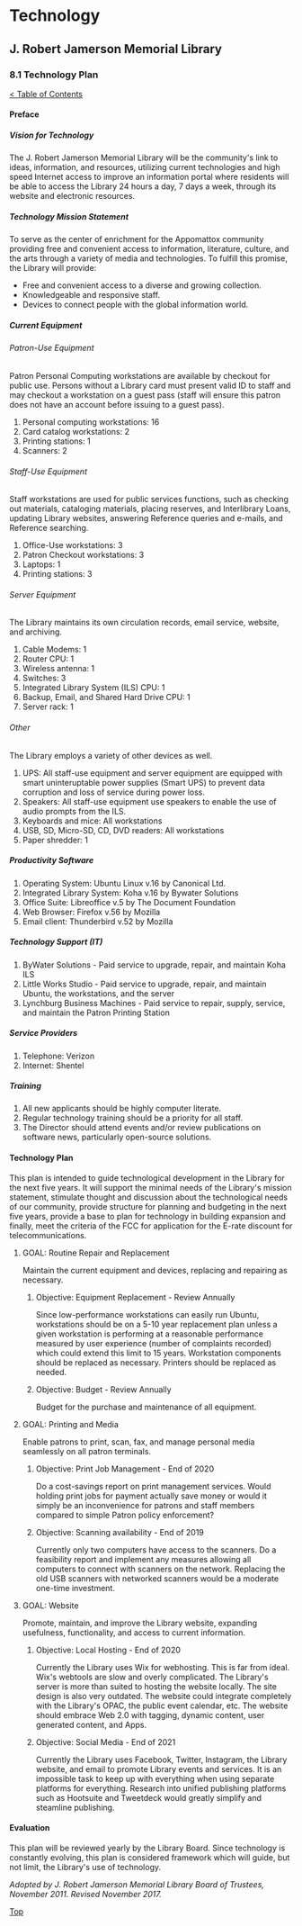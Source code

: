 [0]: ../README.md
[8.1]: technology-plan.md

# Technology
## J. Robert Jamerson Memorial Library
### 8.1 Technology Plan
[< Table of Contents][0]

#### Preface

##### Vision for Technology

The J. Robert Jamerson Memorial Library will be the community's link to ideas, information, and resources, utilizing current technologies and high speed Internet access to improve an information portal where residents will be able to access the Library 24 hours a day, 7 days a week, through its website and electronic resources.

##### Technology Mission Statement

To serve as the center of enrichment for the Appomattox community providing free and convenient access to information, literature, culture, and the arts through a variety of media and technologies. To fulfill this promise, the Library will provide:

* Free and convenient access to a diverse and growing collection.
* Knowledgeable and responsive staff.
* Devices to connect people with the global information world.

##### Current Equipment

###### Patron-Use Equipment

Patron Personal Computing workstations are available by checkout for public use. Persons without a Library card must present valid ID to staff and may checkout a workstation on a guest pass (staff will ensure this patron does not have an account before issuing to a guest pass).

1. Personal computing workstations: 16
2. Card catalog workstations: 2
3. Printing stations: 1
4. Scanners: 2

###### Staff-Use Equipment

Staff workstations are used for public services functions, such as checking out materials, cataloging materials, placing reserves, and Interlibrary Loans, updating Library websites, answering Reference queries and e-mails, and Reference searching.

1. Office-Use workstations: 3
2. Patron Checkout workstations: 3
3. Laptops: 1
4. Printing stations: 3

###### Server Equipment

The Library maintains its own circulation records, email service, website, and archiving.

1. Cable Modems: 1
2. Router CPU: 1
3. Wireless antenna: 1
4. Switches: 3
5. Integrated Library System (ILS) CPU: 1
6. Backup, Email, and Shared Hard Drive CPU: 1
7. Server rack: 1

###### Other

The Library employs a variety of other devices as well. 

1. UPS: All staff-use equipment and server equipment are equipped with smart uninteruptable power supplies (Smart UPS) to prevent data corruption and loss of service during power loss.
2. Speakers: All staff-use equipment use speakers to enable the use of audio prompts from the ILS.
3. Keyboards and mice: All workstations
4. USB, SD, Micro-SD, CD, DVD readers: All workstations
5. Paper shredder: 1

##### Productivity Software

1. Operating System: Ubuntu Linux v.16 by Canonical Ltd.
2. Integrated Library System: Koha v.16 by Bywater Solutions
3. Office Suite: Libreoffice v.5 by The Document Foundation
4. Web Browser: Firefox v.56 by Mozilla
5. Email client: Thunderbird v.52 by Mozilla

##### Technology Support (IT)

1. ByWater Solutions - Paid service to upgrade, repair, and maintain Koha ILS
2. Little Works Studio - Paid service to upgrade, repair, and maintain Ubuntu, the workstations, and the server
3. Lynchburg Business Machines - Paid service to repair, supply, service, and maintain the Patron Printing Station

##### Service Providers

1. Telephone: Verizon
2. Internet: Shentel

##### Training

1. All new applicants should be highly computer literate.
2. Regular technology training should be a priority for all staff.
3. The Director should attend events and/or review publications on software news, particularly open-source solutions.

#### Technology Plan

This plan is intended to guide technological development in the Library for the next five years. It will support the minimal needs of the Library's mission statement, stimulate thought and discussion about the technological needs of our community, provide structure for planning and budgeting in the next five years, provide a base to plan for technology in building expansion and finally, meet the criteria of the FCC for application for the E-rate discount for telecommunications.

1. GOAL: Routine Repair and Replacement

	Maintain the current equipment and devices, replacing and repairing as necessary.

	1. Objective: Equipment Replacement - Review Annually

		Since low-performance workstations can easily run Ubuntu, workstations should be on a 5-10 year replacement plan unless a given workstation is performing at a reasonable performance measured by user experience (number of complaints recorded) which could extend this limit to 15 years. Workstation components should be replaced as necessary. Printers should be replaced as needed.

	2. Objective: Budget - Review Annually

		Budget for the purchase and maintenance of all equipment.

2. GOAL: Printing and Media

	Enable patrons to print, scan, fax, and manage personal media seamlessly on all patron terminals.

	1. Objective: Print Job Management - End of 2020

		Do a cost-savings report on print management services. Would holding print jobs for payment actually save money or would it simply be an inconvenience for patrons and staff members compared to simple Patron policy enforcement?

	2. Objective: Scanning availability - End of 2019

		Currently only two computers have access to the scanners. Do a feasibility report and implement any measures allowing all computers to connect with scanners on the network. Replacing the old USB scanners with networked scanners would be a moderate one-time investment.


3. GOAL: Website

	Promote, maintain, and improve the Library website, expanding usefulness, functionality, and access to current information.

	1. Objective: Local Hosting - End of 2020

		Currently the Library uses Wix for webhosting. This is far from ideal. Wix's webtools are slow and overly complicated. The Library's server is more than suited to hosting the website locally. The site design is also very outdated. The website could integrate completely with the Library's OPAC, the public event calendar, etc. The website should embrace Web 2.0 with tagging, dynamic content, user generated content, and Apps.

	2. Objective: Social Media - End of 2021

		Currently the Library uses Facebook, Twitter, Instagram, the Library website, and email to promote Library events and services. It is an impossible task to keep up with everything when using separate platforms for everything. Research into unified publishing platforms such as Hootsuite and Tweetdeck would greatly simplify and steamline publishing.		

#### Evaluation

This plan will be reviewed yearly by the Library Board. Since technology is constantly evolving, this plan is considered framework which will guide, but not limit, the Library's use of technology.

*Adopted by J. Robert Jamerson Memorial Library Board of Trustees, November 2011. Revised November 2017.*

[Top][8.1]
